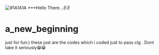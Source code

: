 ![#1A1A1A](https://img.shields.io/badge/Kevin-000000?style=for-the-badge&logo=Audi&logoColor=white) ***Hello There...✌✌
# a_new_beginning
just for fun:)
these just are the codes which i coded just to pass clg . Dont take it seriously😁😁
